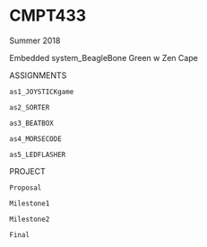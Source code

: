 # CMPT433
Summer 2018

Embedded system_BeagleBone Green w Zen Cape


ASSIGNMENTS

	as1_JOYSTICKgame
	
	as2_SORTER
	
	as3_BEATBOX
	
	as4_MORSECODE
	
	as5_LEDFLASHER
	
	

PROJECT

	Proposal
	
	Milestone1
	
	Milestone2
	
	Final
